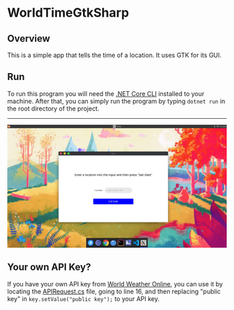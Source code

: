 # WorldTimeGtkSharp
## Overview
This is a simple app that tells the time of a location. It uses GTK for its GUI.
## Run
To run this program you will need the [.NET Core CLI](https://dotnet.microsoft.com/download) installed to your machine. After that, you can simply run the program by typing `dotnet run` in the root directory of the project.
***
![Example of the app](example.png)
## Your own API Key?
If you have your own API key from [World Weather Online](https://www.worldweatheronline.com/), you can use it by locating the [APIRequest.cs](https://github.com/tayinde/WorldTimeGtkSharp/blob/a3d80b67c8e91104a767ada1db395a04e8dc1aac/APIRequest.cs#L16) file, going to line 16, and then replacing "public key" in `key.setValue("public key");` to your API key.
